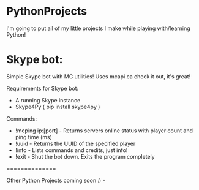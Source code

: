 PythonProjects
==============

I'm going to put all of my little projects I make while playing with/learning Python!


Skype bot:
==============
Simple Skype bot with MC utilities! Uses mcapi.ca check it out, it's great!

Requirements for Skype bot:
  - A running Skype instance
  - Skype4Py ( pip install skype4py )
  
Commands:
  - !mcping ip:[port] - Returns servers online status with player count and ping time (ms)
  - !uuid <playername> - Returns the UUID of the specified player
  - !info - Lists commands and credits, just info!
  - !exit - Shut the bot down. Exits the program completely
  
==============

Other Python Projects coming soon :) - 
